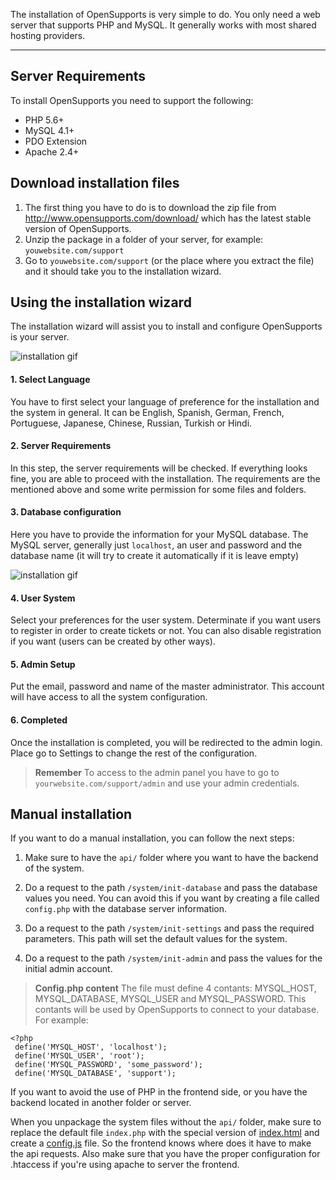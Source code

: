 The installation of OpenSupports is very simple to do. You only need a web server that supports PHP and MySQL.  It generally works with most shared hosting providers.

----------


Server Requirements
-------------
To install OpenSupports you need to support the following: 

* PHP 5.6+
* MySQL 4.1+
* PDO Extension
* Apache 2.4+

Download installation files
-------------

1. The first thing you have to do is to download the zip file from http://www.opensupports.com/download/ which has the latest stable version of OpenSupports.
2. Unzip the package in a folder of your server, for example: `youwebsite.com/support`
3. Go to `youwebsite.com/support` (or the place where you extract the file) and it should take you to the installation wizard.

Using the installation wizard
-------------------
The installation wizard will assist you to install and configure OpenSupports is your server.

![installation gif](http://www.opensupports.com/gifs/install1.gif)

#### 1. Select Language
You have to first select your language of preference for the installation and the system in general.
It can be English, Spanish, German, French, Portuguese, Japanese, Chinese, Russian, Turkish or Hindi.

#### 2. Server Requirements
In this step, the server requirements will be checked. If everything looks fine, you are able to proceed with the installation. The requirements are the mentioned above and some write permission for some files and folders.

#### 3. Database configuration
Here you have to provide the information for your MySQL database. The MySQL server, generally just `localhost`, an user and password and the database name (it will try to create it automatically if it is leave empty)

![installation gif](http://www.opensupports.com/gifs/install2.gif)

#### 4. User System
Select your preferences for the user system. Determinate if you want users to register in order to create tickets or not. You can also disable registration if you want (users can be created by other ways).

#### 5. Admin Setup
Put the email, password and name of the master administrator. This account will have access to all the system configuration.

#### 6. Completed
Once the installation is completed, you will be redirected to the admin login. Place go to Settings to change the rest of the configuration.

> **Remember**
> To access to the admin panel you have to go to `yourwebsite.com/support/admin` and use your admin credentials.

Manual installation
-------------
If you want to do a manual installation, you can follow the next steps:

1. Make sure to have the `api/` folder where you want to have the backend of the system.

2. Do a request to the path `/system/init-database` and pass the database values you need. You can avoid this if you want by creating a file called `config.php` with the database server information.

3. Do a request to the path `/system/init-settings` and pass the required parameters. This path will set the default values for the system.

4. Do a request to the path `/system/init-admin` and pass the values for the initial admin account.

> **Config.php content**
> The file must define 4 contants: MYSQL_HOST, MYSQL_DATABASE, MYSQL_USER and MYSQL_PASSWORD. This contants will be used by OpenSupports to connect to your database. 
> For example:
> 
    <?php
     define('MYSQL_HOST', 'localhost');
	 define('MYSQL_USER', 'root');
 	 define('MYSQL_PASSWORD', 'some_password');
 	 define('MYSQL_DATABASE', 'support');


If you want to avoid the use of PHP in the frontend side, or you have the backend located in another folder or server. 

When you unpackage the system files without the `api/` folder, make sure to replace the default file `index.php` with the special version of [index.html](https://github.com/opensupports/opensupports/blob/master/client/src/index.html) and create a [config.js](https://github.com/opensupports/opensupports/blob/master/client/src/config.js) file. So the frontend knows where does it have to make the api requests.
Also make sure that you have the proper configuration for .htaccess if you're using apache to server the frontend.
